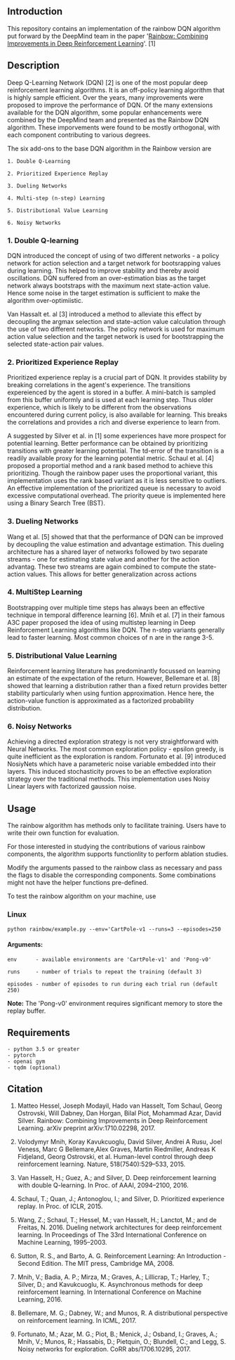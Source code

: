 ## Introduction

This repository contains an implementation of the rainbow DQN algorithm put forward by the DeepMind team in the paper '[Rainbow: Combining Improvements in Deep Reinforcement Learning](https://arxiv.org/abs/1710.02298)'. [1]

## Description

Deep Q-Learning Network (DQN) [2] is one of the most popular deep reinforcement learning algorithms. It is an off-policy learning algorithm that is highly sample efficient. Over the years, many improvements were proposed to improve the performance of DQN. Of the many extensions available for the DQN algorithm, some popular enhancements were combined by the DeepMind team and presented as the Rainbow DQN algorithm. These imporvements were found to be mostly orthogonal, with each component contributing to various degrees.

The six add-ons to the base DQN algorithm in the Rainbow version are

    1. Double Q-Learning

    2. Prioritized Experience Replay

    3. Dueling Networks

    4. Multi-step (n-step) Learning

    5. Distributional Value Learning

    6. Noisy Networks

### 1. Double Q-learning
DQN introduced the concept of using of two different networks - a policy network for action selection and a target network for bootsrapping values during learning. This helped to improve stability and thereby avoid oscillations. DQN suffered from an over-estimation bias as the target network always bootstraps with the maximum next state-action value. Hence some noise in the target estimation is sufficient to make the algorithm over-optimiistic.

Van Hassalt et. al [3] introduced a method to alleviate this effect by decoupling the argmax selection and state-action value calculation through the use of two different networks. The policy network is used for maximum action value selection and the target network is used for bootstrapping the selected state-action pair values.

### 2. Prioritized Experience Replay
Prioritized experience replay is a crucial part of DQN. It provides stability by breaking correlations in the agent's experience. The transitions expereienced by the agent is stored in a buffer. A mini-batch is sampled from this buffer uniformly and is used at each learning step. Thus older experience, which is likely to be different from the observations encountered during current policy, is also available for learning. This breaks the correlations and provides a rich and diverse experience to learn from.

A suggested by Silver et al. in [1] some experiences have more prospect for potential learning. Better performance can be obtained by prioritizing transitions with greater learning potential. The td-error of the transition is a readily available proxy for the learning potential metric. Schaul et al. [4] proposed a proportial method and a rank based method to achieve this prioritizing. Though the rainbow paper uses the proportional variant, this implementation uses the rank based variant as it is less sensitive to outliers. An effective implementation of the prioritized queue is necessary to avoid excessive computational overhead. The priority queue is implemented here using a Binary Search Tree (BST).

### 3. Dueling Networks
Wang et al. [5] showed that that the performance of DQN can be improved by decoupling the value estimation and advantage estimation. This dueling architecture has a shared layer of networks followed by two separate streams - one for estimating state value and another for the action advantag. These two streams are again combined to compute the state-action values. This allows for better generalization across actions


### 4. MultiStep Learning
Bootstrapping over multiple time steps has always been an effective technique in temporal difference learning [6]. Mnih et al. [7] in their famous A3C paper proposed the idea of using multistep learning in Deep Reinforcement Learning algorithms like DQN. The n-step variants generally lead to faster learning. Most common choices of n are in the range 3-5.

### 5. Distributional Value Learning
Reinforcement learning literature has predominantly focussed on learning an estimate of the expectation of the return. However, Bellemare et al. [8] showed that learning a distribution rather than a fixed return provides better stability particularly when using funtion approximation. Hence here, the action-value function is approximated as a factorized probability distribution.

### 6. Noisy Networks
Achieving a directed exploration strategy is not very straightforward with Neural Networks. The most common exploration policy - epsilon greedy, is quite inefficient as the exploration is random. Fortunato et al. [9] introduced NosiyNets which have a parameteric noise variable embedded into their layers. This induced stochasticity proves to be an effective exploration strategy over the traditional methods. This implementation uses Noisy Linear layers with factorized gaussion noise.

## Usage

The rainbow algorithm has methods only to facilitate training. Users have to write their own function for evaluation.

For those interested in studying the contributions of various rainbow components, the algorithm supports functionlity to perform ablation studies.

Modify the arguments passed to the rainbow class as necessary and pass the flags to disable the corresponding components. Some combinations might not have the helper functions pre-defined.

To test the rainbow algorithm on your machine, use

### Linux

```
python rainbow/example.py --env='CartPole-v1 --runs=3 --episodes=250
```
#### Arguments:
    env      - available environments are 'CartPole-v1' and 'Pong-v0'

    runs     - number of trials to repeat the training (default 3) 

    episodes - number of episodes to run during each trial run (default 250)

**Note:** The 'Pong-v0' environment requires significant memory to store the replay buffer.

## Requirements
    - python 3.5 or greater
    - pytorch
    - openai gym
    - tqdm (optional)

## Citation
1. Matteo Hessel, Joseph Modayil, Hado van Hasselt, Tom Schaul, Georg Ostrovski, Will Dabney, Dan Horgan, Bilal Piot, Mohammad Azar, David Silver. Rainbow: Combining Improvements in Deep Reinforcement Learning. arXiv preprint arXiv:1710.02298, 2017.

2. Volodymyr Mnih, Koray Kavukcuoglu, David Silver, Andrei A Rusu, Joel Veness, Marc G Bellemare,Alex Graves, Martin Riedmiller, Andreas K Fidjeland, Georg Ostrovski, et al. Human-level control through deep reinforcement learning. Nature, 518(7540):529–533, 2015.

3. Van Hasselt, H.; Guez, A.; and Silver, D. Deep reinforcement learning with double Q-learning. In Proc. of AAAI, 2094–2100, 2016.

4. Schaul, T.; Quan, J.; Antonoglou, I.; and Silver, D. Prioritized experience replay. In Proc. of ICLR, 2015.

5. Wang, Z.; Schaul, T.; Hessel, M.; van Hasselt, H.; Lanctot, M.; and de Freitas, N. 2016. Dueling network architectures for deep reinforcement learning. In Proceedings of The 33rd International Conference on Machine Learning, 1995–2003.

6. Sutton, R. S., and Barto, A. G. Reinforcement Learning: An Introduction - Second Edition. The MIT press, Cambridge MA, 2008.

7. Mnih, V.; Badia, A. P.; Mirza, M.; Graves, A.; Lillicrap, T.; Harley, T.; Silver, D.; and Kavukcuoglu, K. Asynchronous methods for deep reinforcement learning. In International Conference on Machine Learning, 2016.

8. Bellemare, M. G.; Dabney, W.; and Munos, R. A distributional perspective on reinforcement learning. In ICML, 2017.

9. Fortunato, M.; Azar, M. G.; Piot, B.; Menick, J.; Osband, I.; Graves, A.; Mnih, V.; Munos, R.; Hassabis, D.; Pietquin, O.; Blundell, C.; and Legg, S. Noisy networks for exploration. CoRR abs/1706.10295, 2017.


